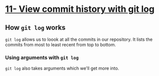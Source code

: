 # [11- View commit history with git log](https://egghead.io/lessons/tools-practical-git-view-commit-history-with-git-log)

## How `git log` works

`git log` allows us to loook at all the commits in our repository. It lists the commits from most to least recent from top to bottom.

### Using arguments with `git log`

`git log` also takes arguments which we'll get more into.
